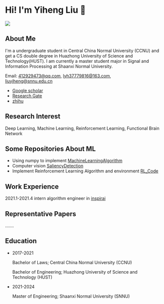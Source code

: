 # Hi! I'm Yiheng Liu 👋
<img align="top" src="https://github-readme-stats.vercel.app/api?username=WhatAboutMyStar&show_icons=true">

<!--
**WhatAboutMyStar/WhatAboutMyStar** is a ✨ _special_ ✨ repository because its `README.md` (this file) appears on your GitHub profile.

Here are some ideas to get you started:

- 🔭 I’m currently working on ...
- 🌱 I’m currently learning ...
- 👯 I’m looking to collaborate on ...
- 🤔 I’m looking for help with ...
- 💬 Ask me about ...
- 📫 How to reach me: ...
- 😄 Pronouns: ...
- ⚡ Fun fact: ...
-->

## About Me
I'm a undergraduate student in Central China Normal University (CCNU) and get a CS double degree in Huazhong University of Science and Technology(HUST). I am currently a master student major in Signal and Information Processing at Shaanxi Normal University.

Email: 412929473@qq.com, lyh37779816@163.com, liuyiheng@snnu.edu.cn

- [Google scholar](https://scholar.google.com/citations?user=W7mUggsAAAAJ&hl=en)  
- [Research Gate](https://www.researchgate.net/profile/Yiheng-Liu-12)
- [zhihu](https://www.zhihu.com/people/ye-xing-chen-84-58) 

## Research Interest
Deep Learning, Machine Learning, Reinforcement Learning, Functional Brain Network

## Some Repositories About ML
- Using numpy to implement [MachineLearningAlgorithm](https://github.com/WhatAboutMyStar/MachineLearningAlgorithm)
- Computer vision [SaliencyDetection](https://github.com/WhatAboutMyStar/SaliencyDetection)
- Implement Reinforcement Learning Algorithm and environment [RL_Code](https://github.com/WhatAboutMyStar/RL_Code)

## Work Experience
2021.1-2021.4 intern algorithm engineer in [inspirai](http://inspirai.com/)

## Representative Papers 
.......

## Education

- 2017-2021 

  Bachelor of Laws; Central China Normal University (CCNU)
  
  Bachelor of Engineering; Huazhong University of Science and Technology (HUST)
  
- 2021-2024 

  Master of Engineering; Shaanxi Normal University (SNNU)

